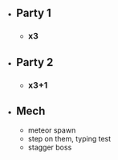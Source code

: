 - ## Party 1
	- ### x3
- ## Party 2
	- ### x3+1
- ## Mech
	- meteor spawn
	- step on them, typing test
	- stagger boss